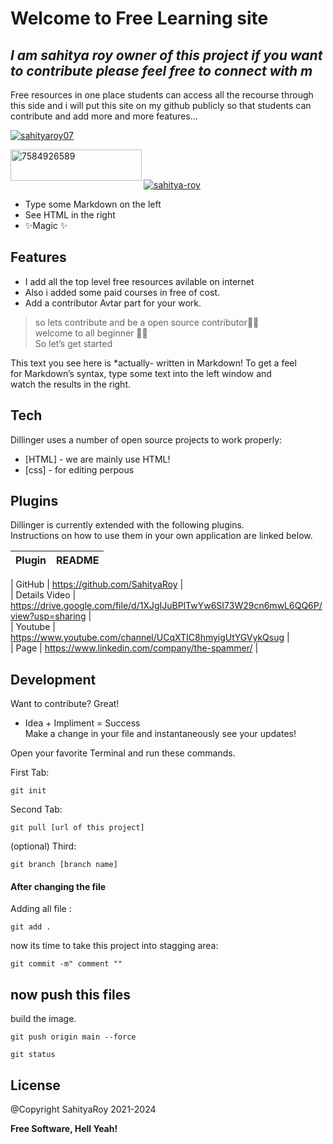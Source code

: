 <h1 class="code-line" data-line-start=0 data-line-end=1 ><a id="Welcome_to_Free_Learning_site_0"></a>Welcome to Free Learning site</h1>
<h2 class="code-line" data-line-start=1 data-line-end=2 ><a id="_I_am_sahitya_roy_owner_of_this_project_if_you_want_to_contribute_please_feel_free_to_connect_with_m__1"></a><em>I am sahitya roy owner of this project if you want to contribute please feel free to connect with m</em></h2>
<p class="has-line-data" data-line-start="2" data-line-end="3">Free resources in one place students can access all the recourse through this side and i will put this site on my github publicly so that students can contribute and add more and more features…</p>

<p align="left"> <a href="https://twitter.com/sahityaroy07" target="blank"><img src="https://img.shields.io/twitter/follow/sahityaroy07?logo=twitter&style=for-the-badge" alt="sahityaroy07" /></a> </p>
<p><a href="https://www.buymeacoffee.com/sahityaroy"> <img align="left" src="https://cdn.buymeacoffee.com/buttons/v2/default-yellow.png" height="50" width="210" alt="7584926589" /></a></p><br><br>
<p align="left"> <a href="https://www.linkedin.com/in/sahitya-roy/" target="blank"><img src="https://document-export.canva.com/Yn5V8/DAEgnQYn5V8/49/thumbnail/0001-3262440791.png?X-Amz-Algorithm=AWS4-HMAC-SHA256&X-Amz-Credential=AKIAQYCGKMUHWDTJW6UD%2F20210625%2Fus-east-1%2Fs3%2Faws4_request&X-Amz-Date=20210625T072300Z&X-Amz-Expires=12413&X-Amz-Signature=37a2c09500a264fe0b6bf316e633b3fd26824cfbdcd1ec19f721250dfa1a7050&X-Amz-SignedHeaders=host&response-expires=Fri%2C%2025%20Jun%202021%2010%3A49%3A53%20GMT" alt="sahitya-roy" /></a> </p>
<ul>
<li class="has-line-data" data-line-start="4" data-line-end="5">Type some Markdown on the left</li>
<li class="has-line-data" data-line-start="5" data-line-end="6">See HTML in the right</li>
<li class="has-line-data" data-line-start="6" data-line-end="8">✨Magic ✨</li>
</ul>
<h2 class="code-line" data-line-start=8 data-line-end=9 ><a id="Features_8"></a>Features</h2>
<ul>
<li class="has-line-data" data-line-start="10" data-line-end="11">I add all the top level free resources avilable on internet</li>
<li class="has-line-data" data-line-start="11" data-line-end="12">Also i added some paid courses in free of cost.</li>
<li class="has-line-data" data-line-start="12" data-line-end="13">Add a contributor Avtar part for your work.</li>
</ul>
<blockquote>
<p class="has-line-data" data-line-start="15" data-line-end="18">so lets contribute and be a open source contributor🐱‍💻<br>
welcome to all beginner 👩‍💻<br>
So let’s get started</p>
</blockquote>
<p class="has-line-data" data-line-start="19" data-line-end="22">This text you see here is *actually- written in Markdown! To get a feel<br>
for Markdown’s syntax, type some text into the left window and<br>
watch the results in the right.</p>
<h2 class="code-line" data-line-start=23 data-line-end=24 ><a id="Tech_23"></a>Tech</h2>
<p class="has-line-data" data-line-start="25" data-line-end="26">Dillinger uses a number of open source projects to work properly:</p>
<ul>
<li class="has-line-data" data-line-start="27" data-line-end="28">[HTML] - we are mainly use HTML!</li>
<li class="has-line-data" data-line-start="28" data-line-end="29">[css] - for editing perpous</li>
</ul>

<h2 class="code-line" data-line-start=50 data-line-end=51 ><a id="Plugins_50"></a>Plugins</h2>
<p class="has-line-data" data-line-start="52" data-line-end="54">Dillinger is currently extended with the following plugins.<br>
Instructions on how to use them in your own application are linked below.</p>
<table class="table table-striped table-bordered">
<thead>
<tr>
<th>Plugin</th>
<th>README</th>
</tr>
</thead>
<tbody></tbody>
</table>
<p class="has-line-data" data-line-start="58" data-line-end="62">| GitHub | <a href="https://github.com/joemccann/dillinger/tree/master/plugins/github/README.md">https://github.com/SahityaRoy</a> |<br>
| Details Video | <a href="https://github.com/joemccann/dillinger/tree/master/plugins/googledrive/README.md">https://drive.google.com/file/d/1XJgIJuBPlTwYw6SI73W29cn6mwL6QQ6P/view?usp=sharing</a> |<br>
| Youtube | <a href="https://github.com/joemccann/dillinger/tree/master/plugins/medium/README.md">https://www.youtube.com/channel/UCqXTIC8hmyigUtYGVykQsug</a> |<br>
| Page | <a href="https://github.com/RahulHP/dillinger/blob/master/plugins/googleanalytics/README.md">https://www.linkedin.com/company/the-spammer/</a> |</p>
<h2 class="code-line" data-line-start=63 data-line-end=64 ><a id="Development_63"></a>Development</h2>
<p class="has-line-data" data-line-start="65" data-line-end="66">Want to contribute? Great!</p>
<ul>
<li class="has-line-data" data-line-start="66" data-line-end="69">Idea + Impliment = Success<br>
Make a change in your file and instantaneously see your updates!</li>
</ul>
<p class="has-line-data" data-line-start="69" data-line-end="70">Open your favorite Terminal and run these commands.</p>
<p class="has-line-data" data-line-start="71" data-line-end="72">First Tab:</p>
<pre><code class="has-line-data" data-line-start="74" data-line-end="76" class="language-sh">git init
</code></pre>
<p class="has-line-data" data-line-start="77" data-line-end="78">Second Tab:</p>
<pre><code class="has-line-data" data-line-start="80" data-line-end="82" class="language-sh">git pull [url of this project]
</code></pre>
<p class="has-line-data" data-line-start="83" data-line-end="84">(optional) Third:</p>
<pre><code class="has-line-data" data-line-start="86" data-line-end="88" class="language-sh">git branch [branch name]
</code></pre>
<h4 class="code-line" data-line-start=89 data-line-end=90 ><a id="After_changing_the_file_89"></a>After changing the file</h4>
<p class="has-line-data" data-line-start="91" data-line-end="92">Adding all file :</p>
<pre><code class="has-line-data" data-line-start="94" data-line-end="96" class="language-sh">git add .
</code></pre>
<p class="has-line-data" data-line-start="97" data-line-end="98">now its time to take this project into stagging area:</p>
<pre><code class="has-line-data" data-line-start="100" data-line-end="102" class="language-sh">git commit -m<span class="hljs-string">" comment "</span><span class="hljs-string">"
</span></code></pre>
<h2 class="code-line" data-line-start=103 data-line-end=104 ><a id="now_push_this_files_103"></a>now push this files</h2>
<p class="has-line-data" data-line-start="104" data-line-end="105">build the image.</p>
<pre><code class="has-line-data" data-line-start="107" data-line-end="109" class="language-sh">git push origin main --force
</code></pre>
<pre><code class="has-line-data" data-line-start="113" data-line-end="115" class="language-sh">git status
</code></pre>
<h2 class="code-line" data-line-start=116 data-line-end=117 ><a id="License_116"></a>License</h2>
<p class="has-line-data" data-line-start="118" data-line-end="119">@Copyright SahityaRoy 2021-2024</p>
<p class="has-line-data" data-line-start="120" data-line-end="121"><strong>Free Software, Hell Yeah!</strong></p>
